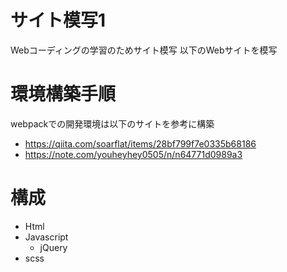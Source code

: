 # サイト模写1
Webコーディングの学習のためサイト模写
以下のWebサイトを模写

# 環境構築手順
webpackでの開発環境は以下のサイトを参考に構築
- https://qiita.com/soarflat/items/28bf799f7e0335b68186
- https://note.com/youheyhey0505/n/n64771d0989a3

# 構成
- Html
- Javascript
	-  jQuery
- scss